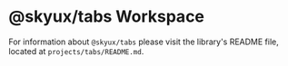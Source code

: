 # @skyux/tabs Workspace

For information about `@skyux/tabs` please visit the library's README file, located at `projects/tabs/README.md`.
